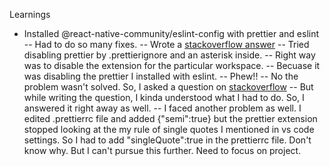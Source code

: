 Learnings

- Installed @react-native-community/eslint-config with prettier and eslint
  -- Had to do so many fixes.
  -- Wrote a [stackoverflow answer](https://stackoverflow.com/a/72583052/8040054)
  -- Tried disabling prettier by .prettierignore and an asterisk inside.
  -- Right way was to disable the extension for the particular workspace.
  -- Becuase it was disabling the prettier I installed with eslint.
  -- Phew!!
  -- No the problem wasn't solved. So, I asked a question on [stackoverflow](https://stackoverflow.com/questions/72584020/eslint-prettier-eslint-config-react-native-community-integration-with-pretti)
  -- But while writing the question, I kinda understood what I had to do. So, I answered it right away as well.
  -- I faced another problem as well. I edited .prettierrc file and added {"semi":true} but the prettier extension stopped looking at the my rule of single quotes I mentioned in vs code settings. So I had to add "singleQuote":true in the prettierrc file. Don't know why. But I can't pursue this further. Need to focus on project.
